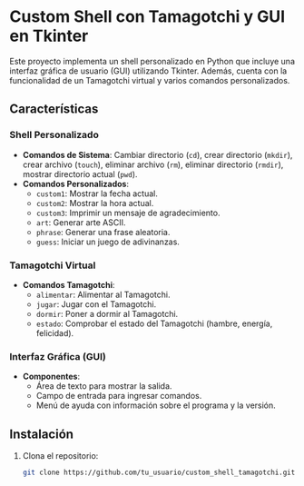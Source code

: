 # Custom Shell con Tamagotchi y GUI en Tkinter

Este proyecto implementa un shell personalizado en Python que incluye una interfaz gráfica de usuario (GUI) utilizando Tkinter. Además, cuenta con la funcionalidad de un Tamagotchi virtual y varios comandos personalizados.

## Características

### Shell Personalizado
- **Comandos de Sistema**: Cambiar directorio (`cd`), crear directorio (`mkdir`), crear archivo (`touch`), eliminar archivo (`rm`), eliminar directorio (`rmdir`), mostrar directorio actual (`pwd`).
- **Comandos Personalizados**:
  - `custom1`: Mostrar la fecha actual.
  - `custom2`: Mostrar la hora actual.
  - `custom3`: Imprimir un mensaje de agradecimiento.
  - `art`: Generar arte ASCII.
  - `phrase`: Generar una frase aleatoria.
  - `guess`: Iniciar un juego de adivinanzas.

### Tamagotchi Virtual
- **Comandos Tamagotchi**:
  - `alimentar`: Alimentar al Tamagotchi.
  - `jugar`: Jugar con el Tamagotchi.
  - `dormir`: Poner a dormir al Tamagotchi.
  - `estado`: Comprobar el estado del Tamagotchi (hambre, energía, felicidad).

### Interfaz Gráfica (GUI)
- **Componentes**:
  - Área de texto para mostrar la salida.
  - Campo de entrada para ingresar comandos.
  - Menú de ayuda con información sobre el programa y la versión.

## Instalación

1. Clona el repositorio:
   ```sh
   git clone https://github.com/tu_usuario/custom_shell_tamagotchi.git
